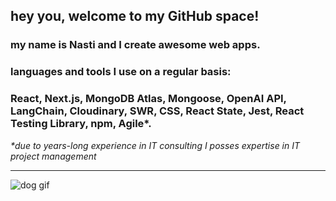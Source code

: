 ## hey you, welcome to my GitHub space!

### my name is Nasti and I create awesome web apps.

### languages and tools I use on a regular basis:

### **React**, **Next.js**, **MongoDB Atlas**, **Mongoose**, **OpenAI API**, **LangChain**, **Cloudinary**, **SWR**, **CSS**, **React State**, **Jest**, **React Testing Library**, **npm**, **Agile***.


_*due to years-long experience in IT consulting I posses expertise in IT project management_

---

![dog gif](https://media3.giphy.com/media/3oKIPnAiaMCws8nOsE/200w.webp?cid=ecf05e479tv7f9phcfjywlacunm5j3jyj4hplan5rxtikayp&ep=v1_gifs_search&rid=200w.webp&ct=g)
